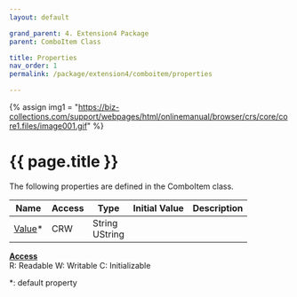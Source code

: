 ```yaml
---
layout: default

grand_parent: 4. Extension4 Package
parent: ComboItem Class

title: Properties
nav_order: 1
permalink: /package/extension4/comboitem/properties

---
```

{% assign img1 = "https://biz-collections.com/support/webpages/html/onlinemanual/browser/crs/core/core1.files/image001.gif" %}


# {{ page.title }}

The following properties are defined in the ComboItem class.

|Name       | Access | Type   | Initial Value | Description |
|----------	|--------|--------|---------------|-------------|
|[Value](/package/extension4/comboitem/properties/value)* | CRW | String<br>UString |  | |

<u><b>Access</b></u><br>
R: Readable
W: Writable
C: Initializable

*: default property
